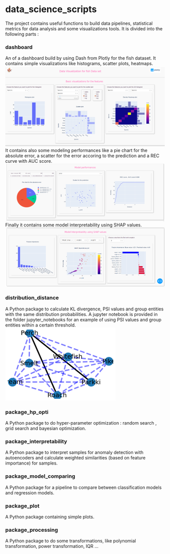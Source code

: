 # data_science_scripts
The project contains useful functions to build data pipelines, statistical metrics for data analysis and some visualizations tools.
It is divided into the following parts :
### dashboard
An of a dashboard build by using Dash from Plotly for the fish dataset. 
It contains simple visualizations like histograms, scatter plots, heatmaps.
![alt text](https://github.com/kimakour/data_science_scripts/blob/master/images/dash_1.png)
It contains also some modeling performances like a pie chart for the absolute error, a scatter for the error accoring to the prediction and a REC curve with AUC score.
![alt text](https://github.com/kimakour/data_science_scripts/blob/master/images/dash_2.png)
Finally it contains some model interpretability using SHAP values.
![alt text](https://github.com/kimakour/data_science_scripts/blob/master/images/dash_3.png)

### distribution_distance
A Python package to calculate KL divergence, PSI values and group entities with the same distribution probabilities. 
A jupyter notebook is provided in the folder jupyter_notebooks for an example of using PSI values and group entities within a certain threshold.
![alt text](https://github.com/kimakour/data_science_scripts/blob/working_branch/images/psi_group.png)

### package_hp_opti
A Python package to do hyper-parameter optimization : random search , grid search and bayesian optimization.

### package_interpretability 
A Python package to interpret samples for anomaly detection with autoencoders and calculate weighted similarities (based on feature importance) for samples.

### package_model_comparing
A Python package for a pipeline to compare between classification models and regression models.

### package_plot 
A Python package containing simple plots.

### package_processing
A Python package to do some transformations, like polynomial transformation, power transformation, IQR ...
